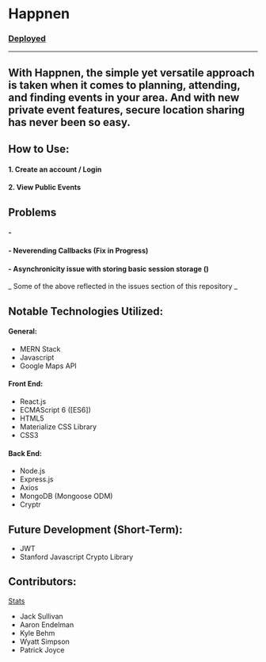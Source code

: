# Happnen 
### [Deployed](https://aqueous-earth-83627.herokuapp.com/mapdisplay) 
---
With Happnen, the simple yet versatile approach is taken when it comes to planning, attending, and finding events in your area. And with  new private event features, secure location sharing has never been so easy. 
---

## How to Use:


#### 1. Create an account / Login
#### 2. View Public Events 



## Problems

#### - 
#### - Neverending Callbacks (Fix in Progress)
#### - Asynchronicity issue with storing basic session storage ()

_ Some of the above reflected in the issues section of this repository _


## Notable Technologies Utilized:


#### General: 
* MERN Stack
* Javascript
* Google Maps API <br/>

#### Front End: 
* React.js
* ECMAScript 6 ([ES6])
* HTML5
* Materialize CSS Library
* CSS3

#### Back End:
* Node.js
* Express.js
* Axios
* MongoDB (Mongoose ODM)
* Cryptr

## Future Development (Short-Term):
* JWT
* Stanford Javascript Crypto Library

## Contributors:
[Stats](https://github.com/thesullivantage/Happnen/graphs/contributors)
* Jack Sullivan
* Aaron Endelman
* Kyle Behm
* Wyatt Simpson
* Patrick Joyce
